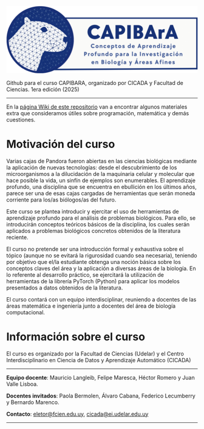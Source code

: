 <p align="center"><img src="imgs/capibara_banner.png" width="600"></p>
Github para el curso CAPIBARA, organizado por CICADA y Facultad de Ciencias. 1era edición (2025)

___

En la [página Wiki de este repositorio](https://github.com/Genomica-Evolutiva/CAPIBArA_2025/wiki) van a encontrar algunos materiales extra que consideramos útiles sobre programación, matemática y demás cuestiones.

# Motivación del curso
Varias cajas de Pandora fueron abiertas en las ciencias biológicas mediante la aplicación de nuevas tecnologías: desde el descubrimiento de los microorganismos a la dilucidación de la maquinaria celular y molecular que hace posible la vida, un sinfín de ejemplos son enumerables. El aprendizaje profundo, una disciplina que se encuentra en ebullición en los últimos años, parece ser una de esas cajas cargadas de herramientas que serán moneda corriente para los/as biólogos/as del futuro.

Este curso se plantea introducir y ejercitar el uso de herramientas de aprendizaje profundo para el análisis de problemas biológicos. Para ello, se introducirán conceptos teóricos básicos de la disciplina, los cuales serán aplicados a problemas biológicos concretos obtenidos de la literatura reciente.

El curso no pretende ser una introducción formal y exhaustiva sobre el tópico (aunque no se evitará la rigurosidad cuando sea necesaria), teniendo por objetivo que el/la estudiante obtenga una noción básica sobre los conceptos claves del área y la aplicación a diversas áreas de la biología. En lo referente al desarrollo práctico, se ejercitará la utilización de herramientas de la librería PyTorch (Python) para aplicar los modelos presentados a datos obtenidos de la literatura.

El curso contará con un equipo interdisciplinar, reuniendo a docentes de las áreas matemática e ingeniería junto a docentes del área de biología computacional.

# Información sobre el curso
El curso es organizado por la Facultad de Ciencias (Udelar) y el Centro Interdisciplinario en Ciencia de Datos y Aprendizaje Automático (CICADA)
___

**Equipo docente**: Mauricio Langleib, Felipe Maresca, Héctor Romero y Juan Valle Lisboa.

**Docentes invitados**: Paola Bermolen, Álvaro Cabana, Federico Lecumberry y Bernardo Marenco.

**Contacto**: eletor@fcien.edu.uy, cicada@ei.udelar.edu.uy

___
